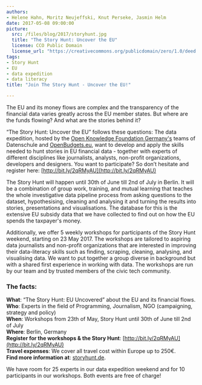 ```yaml
---
authors: 
- Helene Hahn, Moritz Neujeffski, Knut Perseke, Jasmin Helm
date: 2017-05-08 09:00:00
picture:
  src: /files/blog/2017/storyhunt.jpg
  title: "The Story Hunt: Uncover the EU"
  license: CCO Public Domain
  license_url: "https://creativecommons.org/publicdomain/zero/1.0/deed.de"
tags:
- Story Hunt
- EU 
- data expedition
- data literacy
title: "Join The Story Hunt - Uncover the EU!"

---
```


The EU and its money flows are complex and the transparency of the financial data varies greatly across the EU member states. But where are the funds flowing? And what are the stories behind it?

“The Story Hunt: Uncover the EU” follows these questions: The data expedition, hosted by the [Open Knowledge Foundation Germany's](http://okfn.de) teams of Datenschule and [OpenBudgets.eu](http://openbudgets.eu), want to develop and apply the skills needed to hunt stories in EU financial data - together with experts of different disciplines like journalists, analysts, non-profit organizations, developers and designers. You want to participate? So don’t hesitate and register here: [http://bit.ly/2qRMyAU](http://bit.ly/2qRMyAU)
        
The Story Hunt will happen until 30th of June till 2nd of July in Berlin. It will be a combination of group work, training, and mutual learning that teaches the whole investigative data pipeline process from asking questions to the dataset, hypothesising, cleaning and analysing it and turning the results into stories, presentations and visualisations. The database for this is the extensive EU subsidy data that we have collected to find out on how the EU spends the taxpayer's money. 

Additionally, we offer 5 weekly workshops for participants of the Story Hunt weekend, starting on 23 May 2017. The workshops are tailored to aspiring data journalists and non-profit organizations that are interested in improving their data-literacy skills such as finding, scraping, cleaning, analysing, and visualising data. We want to put together a group diverse in background but with a shared first experience in working with data. The workshops are run by our team and by trusted members of the civic tech community. 
        
### The facts: 

**What**: “The Story Hunt: EU Uncovered” about the EU and its financial flows. <br/>
**Who**: Experts in the field of Programming, Journalism, NGO (campaigning, strategy and policy) <br/>
**When**: Workshops from 23th of May, Story Hunt until 30th of June till 2nd of July <br/>
**Where**: Berlin, Germany <br/>
**Register for the workshops & the Story Hunt**: [http://bit.ly/2qRMyAU](http://bit.ly/2qRMyAU) <br/>
**Travel expenses**: We cover all travel cost within Europe up to 250€. <br/>
**Find more information at**: [storyhunt.de](https://storyhunt.de). <br/>

We have room for 25 experts in our data expedition weekend and for 10 participants in our workshops. Both events are free of charge!
